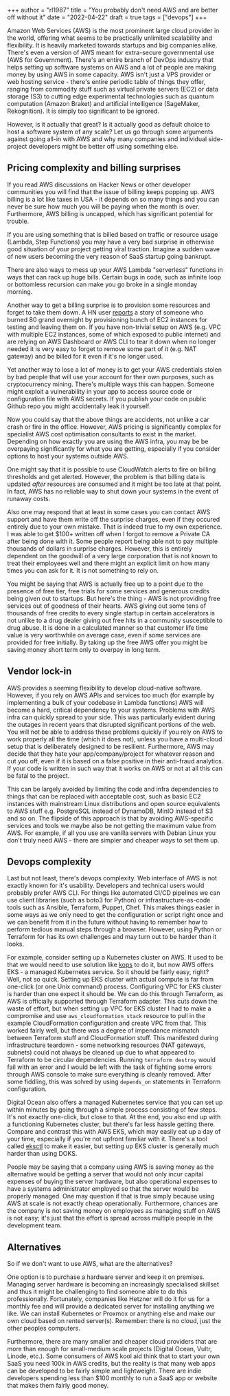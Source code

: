 +++
author = "rl1987"
title = "You probably don't need AWS and are better off without it"
date = "2022-04-22"
draft = true
tags = ["devops"]
+++

Amazon Web Services (AWS) is the most prominent large cloud provider in the world, offering what seems to
be practically unlimited scalability and flexibility. It is heavily marketed towards startups and big companies
alike. There's even a version of AWS meant for extra-secure governmental use (AWS for Government). There's an
entire branch of DevOps industry that helps setting up software systems on AWS and a lot of people are
making money by using AWS in some capacity. AWS isn't just a VPS provider or web hosting service - 
there's entire periodic table of things they offer, ranging from commodity stuff such as virtual private
servers (EC2) or data storage (S3) to cutting edge experimental technologies such as quantum computation
(Amazon Braket) and artificial intelligence (SageMaker, Rekognition). It is simply too significant to be ignored.

However, is it actually that great? Is it actually good as default choice to host a software system of any scale?
Let us go through some arguments against going all-in with AWS and why many companies and individual side-project
developers might be better off using something else.

Pricing complexity and billing surprises
----------------------------------------

If you read AWS discussions on Hacker News or other developer communities you will find that the issue of billing
keeps popping up. AWS billing is a lot like taxes in USA - it depends on so many things and you can never be sure
how much you will be paying when the month is over. Furthermore, AWS billing is uncapped, which has significant
potential for trouble.

If you are using something that is billed based on traffic or resource usage (Lambda, Step Functions) you may have 
a very bad surprise in otherwise good situation of your project getting viral traction. Imagine a sudden wave of 
new users becoming the very reason of SaaS startup going bankrupt.

There are also ways to mess up your AWS Lambda "serverless" functions in ways that can rack up huge bills. Certain
bugs in code, such as infinite loop or bottomless recursion can make you go broke in a single monday morning.

Another way to get a billing surprise is to provision some resources and forget to take them down. A HN user
[reports](https://news.ycombinator.com/item?id=22719573) a story of someone who burned 80 grand overnight
by provisioning bunch of EC2 instances for testing and leaving them on. If you have non-trivial setup on AWS
(e.g. VPC with multiple EC2 instances, some of which exposed to public internet) and are relying on AWS 
Dashboard or AWS CLI to tear it down when no longer needed it is very easy to forget to remove some part
of it (e.g. NAT gateway) and be billed for it even if it's no longer used.

Yet another way to lose a lot of money is to get your AWS credentials stolen by bad people that will
use your account for their own purposes, such as cryptocurrency mining. There's multiple ways this can
happen. Someone might exploit a vulnerability in your app to access source code or configuration file
with AWS secrets. If you publish your code on public Github repo you might accidentally leak it yourself.

Now you could say that the above things are accidents, not unlike a car crash or fire in the office.
However, AWS pricing is significantly complex for specialist AWS cost optimisation consultants to
exist in the market. Depending on how exactly you are using the AWS infra, you may be be overpaying
significantly for what you are getting, especially if you consider options to host your systems
outside AWS.

One might say that it is possible to use CloudWatch alerts to fire on billing thresholds and get alerted.
However, the problem is that billing data is updated *after* resources are consumed and it might be too
late at that point. In fact, AWS has no reliable way to shut down your systems in the event of runaway 
costs.

Also one may respond that at least in some cases you can contact AWS support and have them write off
the surprise charges, even if they occured entirely due to your own mistake. That is indeed true to
my own experience. I was able to get $100+ written off when I forgot to remove a Private CA after
being done with it. Some people report being able not to pay multiple thousands of dollars in surprise
charges. However, this is entirely dependent on the goodwill of a very large corporation that is 
not known to treat their employees well and there might an explicit limit on how many times you can 
ask for it. It is not something to rely on.

You might be saying that AWS is actually free up to a point due to the presence of free tier,
free trials for some services and generous credits being given out to startups. But here's the thing - 
AWS is not providing free services out of goodness of their hearts. AWS giving out some tens of 
thousands of free credits to every single startup in certain accelerators is not unlike to a drug
dealer giving out free hits in a community susceptible to drug abuse. It is done in a calculated
manner so that customer life time value is very worthwhile on average case, even if some services
are provided for free initially. By taking up the free AWS offer you might be saving money short
term only to overpay in long term.

Vendor lock-in
--------------

AWS provides a seeming flexibility to develop cloud-native software. However, if you rely on AWS
APIs and services too much (for example by implementing a bulk of your codebase in Lambda functions)
AWS will become a hard, critical dependency to your systems. Problems with AWS infra can quickly
spread to your side. This was particularly evident during the outages in recent years that disrupted
significant portions of the web. You will not be able to address these problems quickly if you
rely on AWS to work properly all the time (which it does not), unless you have a multi-cloud
setup that is deliberately designed to be resilient. Furthermore, AWS may decide that they hate
your app/company/project for whatever reason and cut you off, even if it is based on a false
positive in their anti-fraud analytics. If your code is written in such way
that it works on AWS or not at all this can be fatal to the project.

This can be largely avoided by limiting the code and infra dependencies to things that can be
replaced with acceptable cost, such as basic EC2 instances with mainstream Linux distributions
and open source equivalents to AWS stuff e.g. PostgreSQL instead of DynamoDB,
MinIO instead of S3 and so on. The flipside of this approach is that by avoiding AWS-specific services
and tools we maybe also be not getting the maximum value from AWS. For example, if all you use
are vanilla servers with Debian Linux you don't truly need AWS - there are simpler and
cheaper ways to set them up.

Devops complexity
-----------------

Last but not least, there's devops complexity. Web interface of AWS is not exactly known for it's usability.
Developers and technical users would probably prefer AWS CLI. For things like automated CI/CD pipelines
we can use client libraries (such as boto3 for Python) or infrastructure-as-code tools such as Ansible,
Terraform, Puppet, Chef. This makes things easier in some ways as we only need to get the configuration
or script right once and we can benefit from it in the future without having to remember how to perform tedious manual
steps through a browser. However, using Python or Terraform for has its own challenges and may turn out
to be harder than it looks. 

For example, consider setting up a Kubernetes cluster on AWS. It used to be that we would need to use
solution like [kops](https://kubernetes.io/docs/setup/production-environment/tools/kops/) to do it, but
now AWS offers EKS - a managed Kubernetes service. So it should be fairly easy, right? Well, not so quick.
Setting up EKS cluster with actual compute is far from one-click (or one Unix command) process. Configuring
VPC for EKS cluster is harder than one expect it should be. We can do this through Terraform, as AWS
is officially supported through Terraform adapter. This cuts down the waste of effort, but when setting up
VPC for EKS cluster I had to make a compromise and use `aws_cloudformation_stack` resource to pull in
the example CloudFormation configuration and create VPC from that. This worked fairly well, but there was
a degree of impendance mismatch between Terraform stuff and CloudFormation stuff. This manifested during
infrastructure teardown - some networking resources (NAT gateways, subnets) could not always be cleaned up
due to what appeared to Terraform to be circular dependencies. Running `terraform destroy` would fail with
an error and I would be left with the task of fighting some errors through AWS console to make sure everything
is cleanly removed. After some fiddling, this was solved by using `depends_on` statements in Terraform configuration.

Digital Ocean also offers a managed Kubernetes service that you can set up within minutes by going through
a simple process consisting of few steps. It's not exactly one-click, but close to that. At the end, you
also end up with a functioning Kubernetes cluster, but there's far less hassle getting there. Compare
and contrast this with AWS EKS, which may easily eat up a day of your time, especially if you're not
upfront familiar with it. There's a tool called [eksctl](https://eksctl.io/) to make it easier, but
setting up EKS cluster is generally much harder than using DOKS.

People may be saying that a company using AWS is saving money as the alternative would be getting a server
that would not only incur capital expenses of buying the server hardware, but also operational expenses
to have a systems administrator employed so that the server would be properly managed. One may question
if that is true simply because using AWS at scale is not exactly cheap operationally. Furthermore,
chances are the company is not saving money on employees as managing stuff on AWS is not easy; it's just
that the effort is spread across multiple people in the development team.

Alternatives
------------

So if we don't want to use AWS, what are the alternatives? 

One option is to purchase a hardware server and keep it on premises. Managing server hardware is becoming
an increasingly specialised skillset and thus it might be challenging to find someone able to do this
professionally. Fortunately, companies like Hetzner will do it for us for a monthly fee and will provide
a dedicated server for installing anything we like. We can install Kubernetes or Proxmox or anything else
and make our own cloud based on rented server(s). Remember: there is no cloud, just the other peoples
computers.

Furthermore, there are many smaller and cheaper cloud providers that are more than enough for small-medium
scale projects (Digital Ocean, Vultr, Linode, etc.). Some consumers of AWS kool aid think that to start your
own SaaS you need 100k in AWS credits, but the reality is that many web apps can be developed to be
fairly simple and lightweight. There are indie developers spending less than $100 monthly to run a SaaS
app or website that makes them fairly good money.

